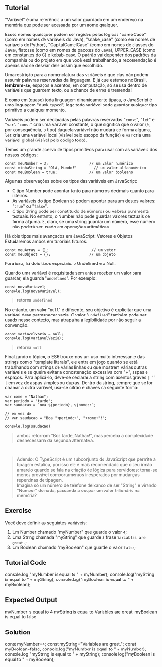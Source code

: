 Tutorial
--------

"Variável" é uma referência a um valor guardado em um endereço na memória que pode ser acessada por um nome qualquer.

Esses nomes quaisquer podem ser regidos pelas lógicas "camelCase" (como em nomes de variáveis do Java), "snake_case" (como em nomes de variáveis do Python), "CapitalCamelCase" (como em nomes de classes do Java), flatcase (como em nomes de pacotes do Java), UPPER_CASE (como em constantes do C) e kebab-case. O padrão vai depender dos padrões da companhia ou do projeto em que você está trabalhando, a recomendação é apenas não se desviar dele assim que escolhido.

Uma restrição para a nomenclatura das variáveis é que elas não podem assumir palavras reservadas da linguagem. E já que estamos no Brasil, **lembrem-se**, espaços e acentos, em computação, só se usa dentro de variáveis que guardem texto, ou a chance de erros é tremenda!

E como em (quase) toda linguagem dinamicamente tipada, o JavaScript é uma linguagem "duck-typed", logo toda variável pode guardar qualquer tipo primitivo a qualquer momento.

Variáveis podem ser declaradas pelas palavras reservadas "`const`", "`let`" e "`var`". "`const`" cria uma variável constante, o que significa que o valor (e, por consequência, o tipo) daquela variável não mudará de forma alguma, `let` cria uma variável local (visível pelo escopo da função) e `var` cria uma variável global (visível pelo código todo).

Temos um grande acervo de tipos primitivos para usar com as variáveis dos nossos códigos:

    const meuNumber = 3;                   // um valor numérico
    const minhaString = "Olá, Mundo!"        // um valor alfanumérico
    const meuBoolean = true;               // um valor booleano

Algumas observações sobre os tipos das variáveis em JavaScript:

* O tipo Number pode apontar tanto para números decimais quanto para inteiros. 
* As variáveis do tipo Boolean só podem apontar para um destes valores: "`true`" ou "`false`".
* O tipo String pode ser constituído de números ou valores puramente textuais. No entanto, o Number não pode guardar valores textuais de forma alguma. E, claro, se uma string guardar um número, esse número não poderá ser usado em operações aritméticas.

Há dois tipos mais avançados em JavaScript: Vetores e Objetos. Estudaremos ambos em tutoriais futuros.

    const meuArray = [];                    // um vetor
    const meuObject = {};                  // um objeto

Fora isso, há dois tipos especiais: o Undefined e o Null.

Quando uma variável é requisitada sem antes receber um valor para guardar, ela guarda "`undefined`". Por exemplo:

    const novaVariavel;
    console.log(novaVariavel);
>retorna `undefined`

No entanto, um valor "`null`" é diferente, seu objetivo é explicitar que uma variável deve permanecer vazia. O valor "`undefined`" também pode ser usado nesse contexto, mas atrapalha a legibilidade por não seguir a convenção.

    const variavelVazia = null;
    console.log(variavelVazia);


>retorna `null`

Finalizando o tópico, o ES6 trouxe-nos um uso muito interessante das strings com o "template literals", ele entra em jogo quando se está trabalhando com strings de várias linhas ou que mostrem várias outras variáveis e se queira evitar a concatenação excessiva com "+", aspas e espaços.
Para aplicá-lo, deve-se declarar a string com acentos graves ```| `` |``` em vez de aspas simples ou duplas. Dentro da string, sempre que se for chamar a outra variável, usa-se cifrão e chaves da seguinte forma:

    var nome = "Nathan";
    var periodo = "tarde";
    var saudacao = `Boa ${periodo}, ${nome}!`;

    // em vez de
    // var saudacao = "Boa "+periodo+", "+nome+"!";

    console.log(saudacao)
>ambos retornam "Boa tarde, Nathan!", mas perceba a complexidade desnecessária da segunda alternativa.

<br>

> Adendo: O TypeScript é um subconjunto do JavaScript que permite a tipagem estática, por isso ele é mais recomendado que o seu irmão amarelo quando se fala na criação de lógica para servidores: torna-se menos provável comportamentos inesperados por mudanças repentinas de tipagem.
<br>Imagina só um número de telefone deixando de ser "String" e virando "Number" do nada, passando a ocupar um valor trilionário na memória?

Exercise
--------

Você deve definir as seguintes variáveis:

1. Um Number chamado "myNumber" que guarde o valor `4`;
2. Uma String chamada "myString" que guarde a frase `Variables are great.`;
3. Um Boolean chamado "myBoolean" que guarde o valor `false`;

Tutorial Code
-------------

console.log("myNumber is equal to " + myNumber);
console.log("myString is equal to " + myString);
console.log("myBoolean is equal to " + myBoolean);

Expected Output
---------------

myNumber is equal to 4
myString is equal to Variables are great.
myBoolean is equal to false

Solution
--------
const myNumber=4;
const myString="Variables are great.";
const myBoolean=false;
console.log("myNumber is equal to " + myNumber);
console.log("myString is equal to " + myString);
console.log("myBoolean is equal to " + myBoolean);
